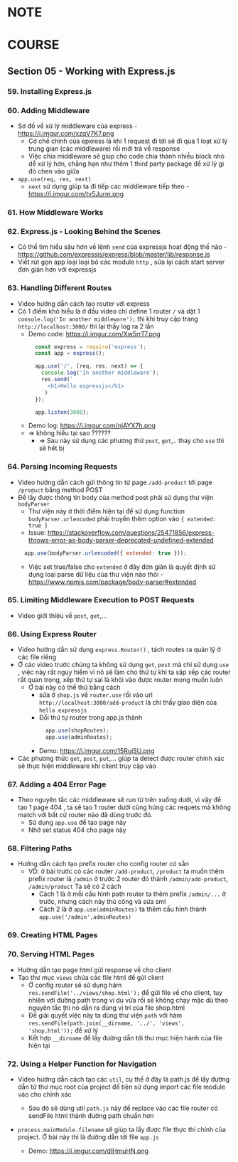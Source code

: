 # NOTE

# COURSE

## Section 05 - Working with Express.js

### 59. Installing Express.js

### 60. Adding Middleware

- Sơ đồ về xử lý middleware của express - https://i.imgur.com/xzqV7K7.png 
  - Cơ chế chính của epxress là khi 1 request đi tới sẽ đi qua 1 loạt xử lý trung gian (các middleware) rồi mới trả về response 
  - Việc chia middleware sẽ giúp cho code chia thành nhiều block nhỏ dễ xử lý hơn, chẳng hạn như thêm 1 third party package để xử lý gì đó chen vào giữa 
- `app.use(req, res, next)`
  - `next` sử dụng giúp ta đi tiếp các middleware tiếp theo - https://i.imgur.com/tv5Jurm.png 

### 61. How Middleware Works  

### 62. Express.js - Looking Behind the Scenes 

- Có thể tìm hiểu sâu hơn về lệnh `send` của expressjs hoạt động thế nào - https://github.com/expressjs/express/blob/master/lib/response.js 
- Viết rút gọn app loại loại bỏ các module `http` , sửa lại cách start server đơn giản hơn với expressjs

### 63. Handling Different Routes 

- Video hướng dẫn cách tạo router với express
- Có 1 điểm khó hiểu là ở đầu video chỉ define 1 router `/` và dặt 1 `console.log('In another middleware');` thì khi truy cập trang `http://localhost:3000/` thì lại thấy log ra 2 lần
  - Demo code: https://i.imgur.com/Xw5rrT7.png 
    ```javascript
      const express = require('express');
      const app = express();

      app.use('/', (req, res, next) => {
        console.log('In another middleware');
        res.send(`
          <h1>Hello expressjs</h1>
        `)
      });

      app.listen(3000);
    ```
  - Demo log: https://i.imgur.com/njAYX7h.png
  - => không hiểu tại sao ?????? 
    - => Sau này sử dụng các phương thứ `post`, `get`,.. thay cho `use` thì sẽ hết bị

### 64. Parsing Incoming Requests 

- Video hướng dẫn cách gửi thông tin từ page `/add-product` tới page `/product` bằng method POST
- Để lấy được thông tin body của method post phải sử dụng thư viện `bodyParser`
  - Thư viện này ở thời điểm hiện tại để sử dụng function `bodyParser.urlencoded` phải truyền thêm option vào `{ extended: true }`
  - Issue: https://stackoverflow.com/questions/25471856/express-throws-error-as-body-parser-deprecated-undefined-extended 
  ```javascript
    app.use(bodyParser.urlencoded({ extended: true }));
  ```
    - Việc set true/false cho `extended` ở đây đơn giản là quyết định sử dụng loại parse dữ liệu của thư viện nào thôi - https://www.npmjs.com/package/body-parser#extended 

### 65. Limiting Middleware Execution to POST Requests

- Video giới thiệu về `post`, `get`,...

### 66. Using Express Router

- Video hướng dẫn sử dụng `express.Router()` , tách routes ra quản lý ở các file riêng
- Ở các video trước chúng ta không sử dụng `get`, `post` mà chỉ sử dụng `use` , việc này rất nguy hiểm vì nó sẽ làm cho thứ tự khi ta săp xếp các router rất quan trọng, xếp thứ tự sai là khỏi vào được router mong muốn luôn
  - Ở bài này có thể thử bằng cách 
    - sửa ở `shop.js` về `router.use` rồi vào url `http://localhost:3000/add-product` là chỉ thấy giao diện của `hello expressjs`
    - Đổi thứ tự router trong app.js thành
      ```javascript
        app.use(shopRoutes);
        app.use(adminRoutes);
      ```
    - Demo: https://i.imgur.com/15RujSU.png
- Các phương thức `get`, `post`, `put`,... giúp ta detect được router chính xác sẽ thực hiện middleware khi client truy cập vào

### 67. Adding a 404 Error Page

- Theo nguyên tắc các middleware sẽ run từ trên xuống dưới, vì vậy để tạo 1 page 404 , ta sẽ tạo 1 router dưới cùng hứng các requets mà không match với bất cứ router nào đã dùng trước đó.
  - Sử dụng `app.use` để tạo page này
  - Nhớ set status 404 cho page này

### 68. Filtering Paths

- Hướng dẫn cách tạo prefix router cho config router có sẵn
  - VD: ở bài trước có các router `/add-product`, `/product` ta muốn thêm prefix router là `/admin` ở trước 2 router đó thành `/admin/add-product`, `/admin/product` Ta sẽ có 2 cách
    - Cách 1 là ở mỗi cấu hình path router ta thêm prefix `/admin/...` ở trước, nhưng cách này thủ công và sửa sml
    - Cách 2 là ở `app.use(adminRoutes)` ta thêm cấu hình thành `app.use('/admin',adminRoutes)`
  
### 69. Creating HTML Pages
### 70. Serving HTML Pages

- Hướng dẫn tạo page html gửi response về cho client
- Tạo thư mục `views` chứa các file html để gửi client
  - Ở config router sẽ sử dụng hàm `res.sendFile('../views/shop.html');` để gửi file về cho client, tuy nhiên với đường path trong ví dụ vừa rồi sẽ không chạy mặc dù theo nguyên tắc thì nó dẫn ra đúng vị trí của file shop.html
  - Để giải quyết việc này ta dùng thư viện `path` với hàm `res.sendFile(path.join(__dirname, '../', 'views', 'shop.html'));` để xử lý
  - Kết hợp `__dirname` để lấy đường dẫn tới thư mục hiện hành của file hiện tại

### 72. Using a Helper Function for Navigation

- Video hướng dẫn cách tạo các `util`, cụ thể ở đây là path.js để lấy đường dẫn từ thư mục root của project để tiện sử dụng import các file module vào cho chính xác
  - Sau đó sẽ dùng util `path.js` này để replace vào các file router có sendFile html thành đường path chuẩn hơn

- `process.mainModule.filename` sẽ giúp ta lấy được file thực thi chính của project. Ở bài này thì là đường dẫn tới file `app.js` 
  - Demo: https://i.imgur.com/dlHmuHN.png 